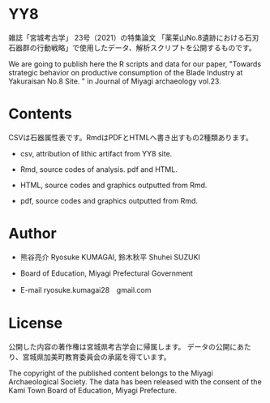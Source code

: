 # YY8

雑誌「宮城考古学」 23号（2021）の特集論文
「薬莱山No.8遺跡における石刃石器群の行動戦略」で使用したデータ、解析スクリプトを公開するものです。

We are going to publish here the R scripts and data for our paper,  "Towards strategic behavior on productive consumption of  the Blade Industry at Yakuraisan No.8 Site. " in Journal of Miyagi archaeology vol.23.

# Contents
CSVは石器属性表です。RmdはPDFとHTMLへ書き出すもの2種類あります。
* csv, attribution of lithic artifact from YY8 site.

* Rmd, source codes of analysis. pdf and HTML.

* HTML, source codes and graphics outputted from Rmd.

* pdf, source codes and graphics outputted from Rmd.

# Author
* 熊谷亮介 Ryosuke KUMAGAI, 鈴木秋平 Shuhei SUZUKI

* Board of Education, Miyagi Prefectural Government 

* E-mail ryosuke.kumagai28　gmail.com

# License
公開した内容の著作権は宮城県考古学会に帰属します。
データの公開にあたり、宮城県加美町教育委員会の承諾を得ています。

The copyright of the published content belongs to the Miyagi Archaeological Society. The data has been released with the consent of the Kami Town Board of Education, Miyagi Prefecture.
